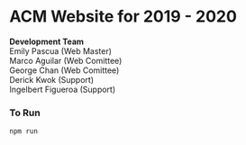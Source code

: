 # ACM Website for 2019 - 2020

<b>Development Team</b><br>
Emily Pascua (Web Master)<br>
Marco Aguilar (Web Comittee)<br>
George Chan (Web Comittee)<br>
Derick Kwok (Support)<br>
Ingelbert Figueroa (Support)<br>

### To Run

`npm run`
